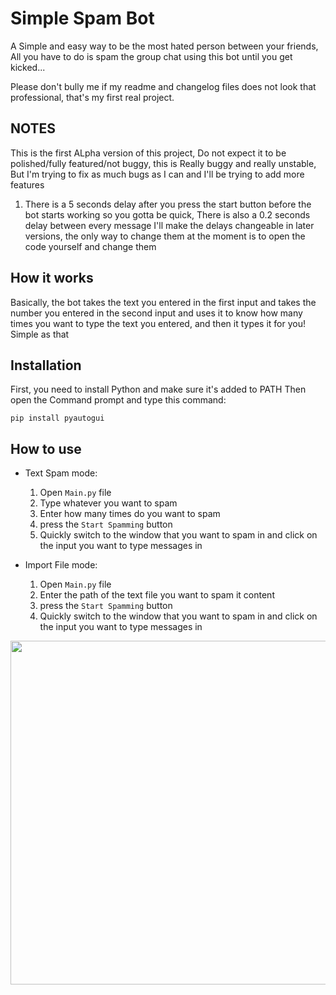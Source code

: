 # Simple Spam Bot

A Simple and easy way to be the most hated person between your friends, All you have to do is spam the group chat 
using this bot until you get kicked...

Please don't bully me if my readme and changelog files does not look that professional, that's my first real project.

## NOTES

This is the first ALpha version of this project, Do not expect it to be polished/fully featured/not buggy, this is
Really buggy and really unstable, But I'm trying to fix as much bugs as I can and I'll be trying to add more features

1. There is a 5 seconds delay after you press the start button before the bot starts working so you gotta be quick, 
There is also a 0.2 seconds delay between every message
I'll make the delays changeable in later versions, the only way to change them at the moment is to open the code yourself
and change them

## How it works

Basically, the bot takes the text you entered in the first input and takes the number you entered in the second input and uses it 
to know how many times you want to type the text you entered, and then it types it for you!
Simple as that

## Installation

First, you need to install Python and make sure it's added to PATH
Then open the Command prompt and type this command:
```batch
pip install pyautogui
```

## How to use

* Text Spam mode:

    1. Open `Main.py` file
    2. Type whatever you want to spam
    3. Enter how many times do you want to spam
    4. press the `Start Spamming` button
    5. Quickly switch to the window that you want to spam in and click on the input you want to type messages in 

* Import File mode:

    1. Open `Main.py` file
    2. Enter the path of the text file you want to spam it content
    3. press the `Start Spamming` button
    4. Quickly switch to the window that you want to spam in and click on the input you want to type messages in

<img src="https://i.imgur.com/XpOG7B9.gif" width="900" height="550" />
